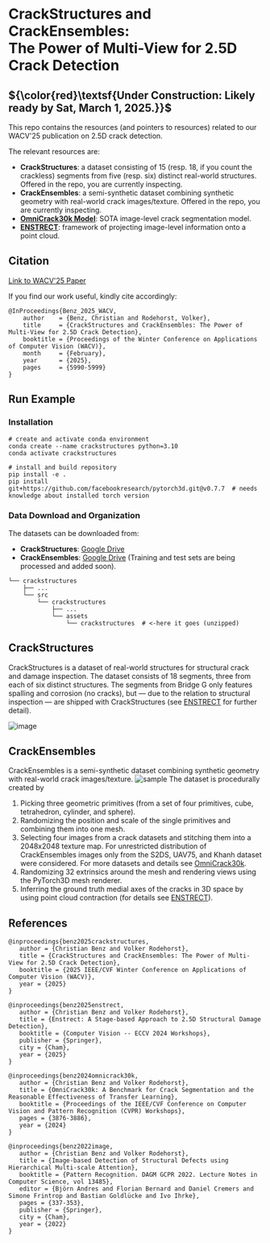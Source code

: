 # CrackStructures and CrackEnsembles: <br>The Power of Multi-View for 2.5D Crack Detection

## ${\color{red}\textsf{Under Construction: Likely ready by Sat, March 1, 2025.}}$



This repo contains the resources (and pointers to resources) related to our WACV'25 publication on 2.5D crack detection.



The relevant resources are:
- **CrackStructures**: a dataset consisting of 15 (resp. 18, if you count the crackless) segments from five (resp. six) distinct real-world structures. Offered in the repo, you are currently inspecting.
- **CrackEnsembles**: a semi-synthetic dataset combining synthetic geometry with real-world crack images/texture. Offered in the repo, you are currently inspecting.
- **[OmniCrack30k Model](https://github.com/ben-z-original/omnicrack30k)**: SOTA image-level crack segmentation model.
- **[ENSTRECT](https://github.com/ben-z-original/enstrect)**: framework of projecting image-level information onto a point cloud.

## Citation
[Link to WACV'25 Paper](https://openaccess.thecvf.com/content/WACV2025/papers/Benz_CrackStructures_and_CrackEnsembles_The_Power_of_Multi-View_for_2.5D_Crack_WACV_2025_paper.pdf)

If you find our work useful, kindly cite accordingly:
```
@InProceedings{Benz_2025_WACV,
    author    = {Benz, Christian and Rodehorst, Volker},
    title     = {CrackStructures and CrackEnsembles: The Power of Multi-View for 2.5D Crack Detection},
    booktitle = {Proceedings of the Winter Conference on Applications of Computer Vision (WACV)},
    month     = {February},
    year      = {2025},
    pages     = {5990-5999}
}
```

## Run Example

### Installation
```
# create and activate conda environment
conda create --name crackstructures python=3.10
conda activate crackstructures

# install and build repository
pip install -e .
pip install git+https://github.com/facebookresearch/pytorch3d.git@v0.7.7  # needs knowledge about installed torch version
```
### Data Download and Organization
The datasets can be downloaded from:
- **CrackStructures**: [Google Drive](https://drive.google.com/file/d/1-zlLnlnHSvTrb69HQbATb7LrAAu4v5kc/view?usp=drive_link)
- **CrackEnsembles**: [Google Drive](https://drive.google.com/file/d/13_-0uF0inOyw4iemlpop-O0iISid0o8e/view?usp=sharing) (Training and test sets are being processed and added soon).

```
└── crackstructures
    ├── ...
    └── src
        └── crackstructures
            ├── ...
            └── assets
                └── crackstructures  # <-here it goes (unzipped)
```


## CrackStructures
CrackStructures is a dataset of real-world structures for structural crack and damage inspection.
The dataset consists of 18 segments, three from each of six distinct structures. The segments from Bridge G only features spalling and corrosion (no cracks), but — due to the relation to structural inspection — are shipped with CrackStructures (see [ENSTRECT](https://github.com/ben-z-original/enstrect) for further detail).

![image](https://github.com/user-attachments/assets/4e8bcf4e-6cb5-45be-9228-5b7e53367b91)

<!--### Download
The CrackStructures dataset can be downloaded from [Google Drive](https://drive.google.com/file/d/1-zlLnlnHSvTrb69HQbATb7LrAAu4v5kc/view?usp=drive_link)

- by running from the repository's root directory:
  ```bash
  pip install .
  python -m crackstructures.download
  ```
  -->

## CrackEnsembles
CrackEnsembles is a semi-synthetic dataset combining synthetic geometry with real-world crack images/texture.
![sample](https://github.com/user-attachments/assets/bd44b1db-f6e2-4231-b3f4-8070b736e2fb)
The dataset is procedurally created by
1. Picking three geometric primitives (from a set of four primitives, cube, tetrahedron, cylinder, and sphere).
2. Randomizing the position and scale of the single primitives and combining them into one mesh.
3. Selecting four images from a crack datasets and stitching them into a 2048x2048 texture map. For unrestricted distribution of CrackEnsembles images only from the S2DS, UAV75, and Khanh dataset were considered. For more datasets and details see [OmniCrack30k](https://github.com/ben-z-original/omnicrack30k).
4. Randomizing 32 extrinsics around the mesh and rendering views using the PyTorch3D mesh renderer.
5. Inferring the ground truth medial axes of the cracks in 3D space by using point cloud contraction (for details see [ENSTRECT](https://github.com/ben-z-original/enstrect)).



## References
```
@inproceedings{benz2025crackstructures,
   author = {Christian Benz and Volker Rodehorst},
   title = {CrackStructures and CrackEnsembles: The Power of Multi-View for 2.5D Crack Detection},
   booktitle = {2025 IEEE/CVF Winter Conference on Applications of Computer Vision (WACV)},
   year = {2025}
}

@inproceedings{benz2025enstrect,
   author = {Christian Benz and Volker Rodehorst},
   title = {Enstrect: A Stage-based Approach to 2.5D Structural Damage Detection},
   booktitle = {Computer Vision -- ECCV 2024 Workshops},
   publisher = {Springer},
   city = {Cham},
   year = {2025}
}

@inproceedings{benz2024omnicrack30k,
   author = {Christian Benz and Volker Rodehorst},
   title = {OmniCrack30k: A Benchmark for Crack Segmentation and the Reasonable Effectiveness of Transfer Learning},
   booktitle = {Proceedings of the IEEE/CVF Conference on Computer Vision and Pattern Recognition (CVPR) Workshops},
   pages = {3876-3886},
   year = {2024}
}

@inproceedings{benz2022image,
   author = {Christian Benz and Volker Rodehorst},
   title = {Image-based Detection of Structural Defects using Hierarchical Multi-scale Attention},
   booktitle = {Pattern Recognition. DAGM GCPR 2022. Lecture Notes in Computer Science, vol 13485},
   editor = {Björn Andres and Florian Bernard and Daniel Cremers and Simone Frintrop and Bastian Goldlücke and Ivo Ihrke},
   pages = {337-353},
   publisher = {Springer},
   city = {Cham},
   year = {2022}
}
